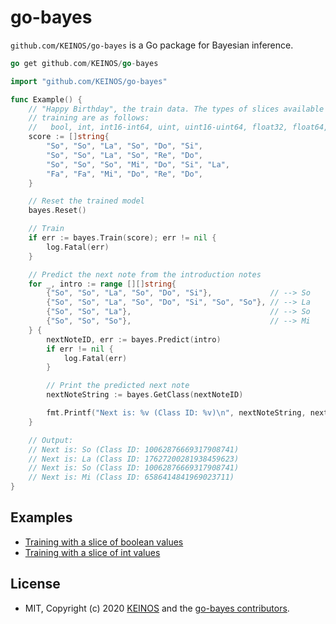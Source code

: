 # go-bayes

`github.com/KEINOS/go-bayes` is a Go package for Bayesian inference.

```go
go get github.com/KEINOS/go-bayes
```

```go
import "github.com/KEINOS/go-bayes"

func Example() {
    // "Happy Birthday", the train data. The types of slices available for the
    // training are as follows:
    //   bool, int, int16-int64, uint, uint16-uint64, float32, float64, string.
    score := []string{
        "So", "So", "La", "So", "Do", "Si",
        "So", "So", "La", "So", "Re", "Do",
        "So", "So", "So", "Mi", "Do", "Si", "La",
        "Fa", "Fa", "Mi", "Do", "Re", "Do",
    }

    // Reset the trained model
    bayes.Reset()

    // Train
    if err := bayes.Train(score); err != nil {
        log.Fatal(err)
    }

    // Predict the next note from the introduction notes
    for _, intro := range [][]string{
        {"So", "So", "La", "So", "Do", "Si"},             // --> So
        {"So", "So", "La", "So", "Do", "Si", "So", "So"}, // --> La
        {"So", "So", "La"},                               // --> So
        {"So", "So", "So"},                               // --> Mi
    } {
        nextNoteID, err := bayes.Predict(intro)
        if err != nil {
            log.Fatal(err)
        }

        // Print the predicted next note
        nextNoteString := bayes.GetClass(nextNoteID)

        fmt.Printf("Next is: %v (Class ID: %v)\n", nextNoteString, nextNoteID)
    }

    // Output:
    // Next is: So (Class ID: 10062876669317908741)
    // Next is: La (Class ID: 17627200281938459623)
    // Next is: So (Class ID: 10062876669317908741)
    // Next is: Mi (Class ID: 6586414841969023711)
}
```

## Examples

- [Training with a slice of boolean values](https://pkg.go.dev/github.com/KEINOS/go-bayes#example-Train-Bool)
- [Training with a slice of int values](https://pkg.go.dev/github.com/KEINOS/go-bayes#example-Train-Int)

## License

- MIT, Copyright (c) 2020 [KEINOS](https://github.com/KEINOS/) and the [go-bayes contributors](https://github.com/KEINOS/go-bayes/graphs/contributors).
